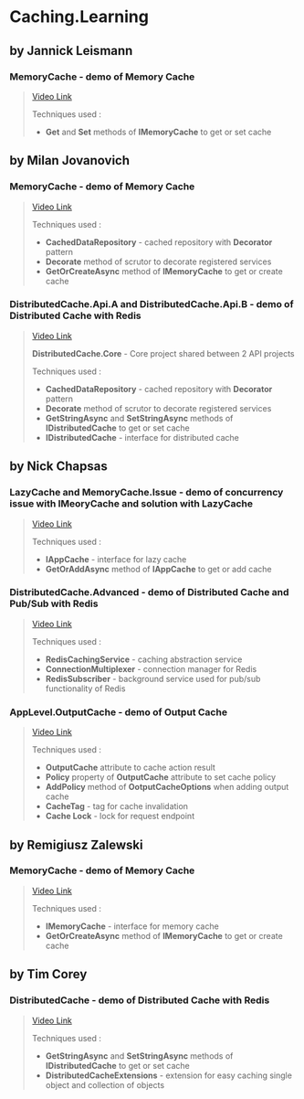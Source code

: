 # Caching.Learning

## by Jannick Leismann

### **MemoryCache** - demo of **Memory Cache** 

> [Video Link](https://www.youtube.com/watch?v=MSUTojuUEX4&)
>
> Techniques used :
> * **Get** and **Set** methods of **IMemoryCache** to get or set cache

## by Milan Jovanovich

### **MemoryCache** - demo of **Memory Cache**

> [Video Link](https://www.youtube.com/watch?v=i_3I6XLAOt0)
>
> Techniques used : 
> * **CachedDataRepository** - cached repository with **Decorator** pattern
> * **Decorate** method of scrutor to decorate registered services
> * **GetOrCreateAsync** method of **IMemoryCache** to get or create cache

### **DistributedCache.Api.A** and **DistributedCache.Api.B** - demo of **Distributed Cache** with **Redis**

> [Video Link](https://www.youtube.com/watch?v=Tt5zIKVMMbs&t=987s)
>
> **DistributedCache.Core** - Core project shared between 2 API projects
>
> Techniques used : 
> * **CachedDataRepository** - cached repository with **Decorator** pattern
> * **Decorate** method of scrutor to decorate registered services
> * **GetStringAsync** and **SetStringAsync** methods of **IDistributedCache** to get or set cache
> * **IDistributedCache** - interface for distributed cache

## by Nick Chapsas

### **LazyCache** and **MemoryCache.Issue** - demo of concurrency issue with **IMeoryCache** and solution with **LazyCache**

> [Video Link](https://www.youtube.com/watch?v=Q3KzZeUudsg)
>
> Techniques used : 
> 
> * **IAppCache** - interface for lazy cache
> * **GetOrAddAsync** method of **IAppCache** to get or add cache


### **DistributedCache.Advanced** - demo of **Distributed Cache and Pub/Sub** with **Redis** 

> [Video Link](https://www.youtube.com/watch?v=jwek4w6als4)
>
> Techniques used :
> 
> * **RedisCachingService** - caching abstraction service
> * **ConnectionMultiplexer** - connection manager for Redis
> * **RedisSubscriber** - background service used for pub/sub functionality of Redis

### **AppLevel.OutputCache** - demo of **Output Cache** 

> [Video Link](https://www.youtube.com/watch?v=0WvGwOoK-CI)
>
> Techniques used :
>
> * **OutputCache** attribute to cache action result
> * **Policy** property of **OutputCache** attribute to set cache policy
> * **AddPolicy** method of **OotputCacheOptions** when adding output cache
> * **CacheTag** - tag for cache invalidation
> * **Cache Lock** - lock for request endpoint 

## by Remigiusz Zalewski

### **MemoryCache** - demo of **Memory Cache**

> [Video Link](https://www.youtube.com/watch?v=iGti9y8KjGc&)
>
> Techniques used :
>
> * **IMemoryCache** - interface for memory cache
> * **GetOrCreateAsync** method of **IMemoryCache** to get or create cache

## by Tim Corey

### **DistributedCache** - demo of **Distributed Cache** with **Redis** 
> [Video Link](https://www.youtube.com/watch?v=UrQWii_kfIE)
> 
> Techniques used :
> 
> * **GetStringAsync** and **SetStringAsync** methods of **IDistributedCache** to get or set cache
> * **DistributedCacheExtensions** - extension for easy caching single object and collection of objects
